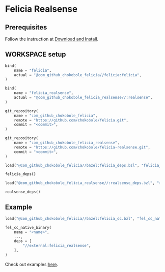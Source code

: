 # Felicia Realsense

## Prerequisites

Follow the instruction at [Download and Install](https://github.com/IntelRealSense/librealsense#download-and-install).

## WORKSPACE setup

```python
bind(
    name = "felicia",
    actual = "@com_github_chokobole_felicia//felicia:felicia",
)

bind(
    name = "felicia_realsense",
    actual = "@com_github_chokobole_felicia_realsense//:realsense",
)

git_repository(
    name = "com_github_chokobole_felicia",
    remote = "https://github.com/chokobole/felicia.git",
    commit = "<commit>",
)

git_repository(
    name = "com_github_chokobole_felicia_realsense",
    remote = "https://github.com/chokobole/felicia-realsense.git",
    commit = "<commit>",
)

load("@com_github_chokobole_felicia//bazel:felicia_deps.bzl", "felicia_deps")

felicia_deps()

load("@com_github_chokobole_felicia_realsense//:realsense_deps.bzl", "realsense_deps")

realsense_deps()
```

## Example

```python
load("@com_github_chokobole_felicia//bazel:felicia_cc.bzl", "fel_cc_native_binary")

fel_cc_native_binary(
    name = "<name>",
    ...,
    deps = [
        "//external:felicia_realsense",
    ],
)
```

Check out examples [here](https://github.com/chokobole/felicia-examples/blob/master/examples/learn/topic/depth_camera/cc/BUILD).